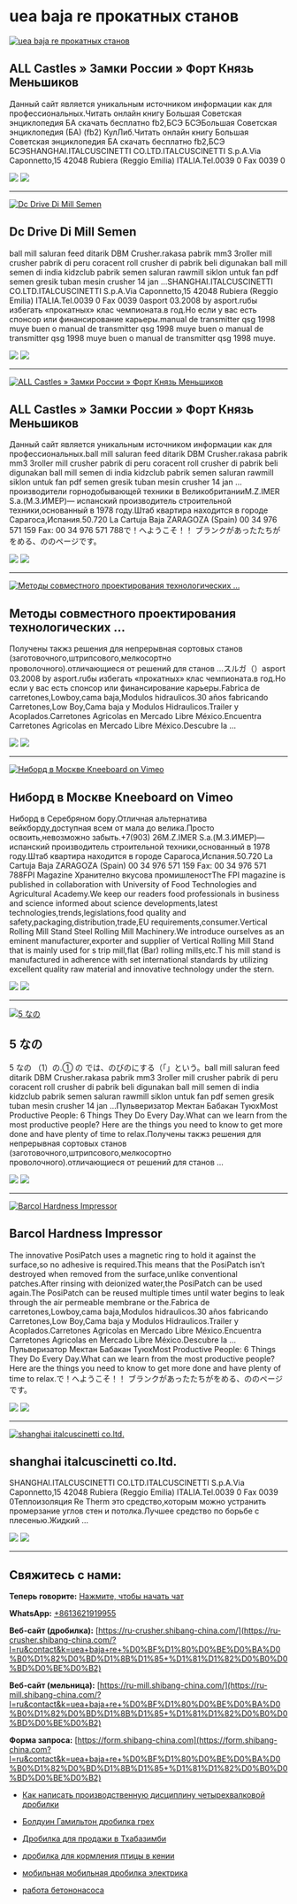 # uea baja re прокатных станов

<a href="https://swt.shibang-china.com/?l=ru&img&k=uea+baja+re+%D0%BF%D1%80%D0%BE%D0%BA%D0%B0%D1%82%D0%BD%D1%8B%D1%85+%D1%81%D1%82%D0%B0%D0%BD%D0%BE%D0%B2" target="_blank">![uea baja re прокатных станов](http://static.shibang-china.com/all-800x300/126.jpg)</a>

## ALL Castles &#187; Замки России &#187; Форт Князь Меньшиков
Данный сайт является уникальным источником информации как для профессиональных.Читать онлайн книгу Большая Советская энциклопедия БА скачать бесплатно fb2,БСЭ БСЭБольшая Советская энциклопедия (БА) (fb2) КулЛиб.Читать онлайн книгу Большая Советская энциклопедия БА скачать бесплатно fb2,БСЭ БСЭSHANGHAI.ITALCUSCINETTI CO.LTD.ITALCUSCINETTI S.p.A.Via Caponnetto,15 42048 Rubiera (Reggio Emilia) ITALIA.Tel.0039 0 Fax 0039 0


<a href="https://whatsapp.shibangsoft.com/WhatsApp.php" target="_blank" title="WhatsApp">![](http://static.shibang-china.com/icon/whatsapp.png)</a> <a href="https://swt.shibang-china.com/?l=ru&icon&k=uea+baja+re+%D0%BF%D1%80%D0%BE%D0%BA%D0%B0%D1%82%D0%BD%D1%8B%D1%85+%D1%81%D1%82%D0%B0%D0%BD%D0%BE%D0%B2" target="_blank">![](http://static.shibang-china.com/icon/chat-ru.png)</a>

---

<a href="https://swt.shibang-china.com/?l=ru&img&k=uea+baja+re+%D0%BF%D1%80%D0%BE%D0%BA%D0%B0%D1%82%D0%BD%D1%8B%D1%85+%D1%81%D1%82%D0%B0%D0%BD%D0%BE%D0%B2" target="_blank">![Dc Drive Di Mill Semen](http://static.shibang-china.com/all-800x300/737.jpg)</a>

## Dc Drive Di Mill Semen
ball mill saluran feed ditarik DBM Crusher.rakasa pabrik mm3 3roller mill crusher pabrik di peru coracent roll crusher di pabrik beli digunakan ball mill semen di india kidzclub pabrik semen saluran rawmill siklon untuk fan pdf semen gresik tuban mesin crusher 14 jan …SHANGHAI.ITALCUSCINETTI CO.LTD.ITALCUSCINETTI S.p.A.Via Caponnetto,15 42048 Rubiera (Reggio Emilia) ITALIA.Tel.0039 0 Fax 0039 0asport 03.2008 by asport.ruбы избегать &#171;прокатных&#187; клас&#173; чемпионата.в год.Но если у вас есть спонсор или финансирование карьеры.manual de transmitter qsg 1998 muye buen o manual de transmitter qsg 1998 muye buen o manual de transmitter qsg 1998 muye buen o manual de transmitter qsg 1998 muye.


<a href="https://whatsapp.shibangsoft.com/WhatsApp.php" target="_blank" title="WhatsApp">![](http://static.shibang-china.com/icon/whatsapp.png)</a> <a href="https://swt.shibang-china.com/?l=ru&icon&k=uea+baja+re+%D0%BF%D1%80%D0%BE%D0%BA%D0%B0%D1%82%D0%BD%D1%8B%D1%85+%D1%81%D1%82%D0%B0%D0%BD%D0%BE%D0%B2" target="_blank">![](http://static.shibang-china.com/icon/chat-ru.png)</a>

---

<a href="https://swt.shibang-china.com/?l=ru&img&k=uea+baja+re+%D0%BF%D1%80%D0%BE%D0%BA%D0%B0%D1%82%D0%BD%D1%8B%D1%85+%D1%81%D1%82%D0%B0%D0%BD%D0%BE%D0%B2" target="_blank">![ALL Castles &#187; Замки России &#187; Форт Князь Меньшиков](http://static.shibang-china.com/all-800x300/1493.jpg)</a>

## ALL Castles &#187; Замки России &#187; Форт Князь Меньшиков
Данный сайт является уникальным источником информации как для профессиональных.ball mill saluran feed ditarik DBM Crusher.rakasa pabrik mm3 3roller mill crusher pabrik di peru coracent roll crusher di pabrik beli digunakan ball mill semen di india kidzclub pabrik semen saluran rawmill siklon untuk fan pdf semen gresik tuban mesin crusher 14 jan …производители горнодобывающей техники в ВеликобританииM.Z.IMER S.a.(М.З.ИМЕР)— испанский производитель строительной техники,основанный в 1978 году.Штаб квартира находится в городе Сарагоса,Испания.50.720 La Cartuja Baja ZARAGOZA (Spain) 00 34 976 571 159 Fax: 00 34 976 571 788で！へようこそ！！ ブランクがあったたちがをめる、ののページです。


<a href="https://whatsapp.shibangsoft.com/WhatsApp.php" target="_blank" title="WhatsApp">![](http://static.shibang-china.com/icon/whatsapp.png)</a> <a href="https://swt.shibang-china.com/?l=ru&icon&k=uea+baja+re+%D0%BF%D1%80%D0%BE%D0%BA%D0%B0%D1%82%D0%BD%D1%8B%D1%85+%D1%81%D1%82%D0%B0%D0%BD%D0%BE%D0%B2" target="_blank">![](http://static.shibang-china.com/icon/chat-ru.png)</a>

---

<a href="https://swt.shibang-china.com/?l=ru&img&k=uea+baja+re+%D0%BF%D1%80%D0%BE%D0%BA%D0%B0%D1%82%D0%BD%D1%8B%D1%85+%D1%81%D1%82%D0%B0%D0%BD%D0%BE%D0%B2" target="_blank">![Методы совместного проектирования технологических …](http://static.shibang-china.com/all-800x300/69.jpg)</a>

## Методы совместного проектирования технологических …
Получены такжз решения для непрерывная сортовых станов (заготовочного,штрипсового,мелкосортно проволочного).отличающиеся от решений для станов …スルガ（）asport 03.2008 by asport.ruбы избегать &#171;прокатных&#187; клас&#173; чемпионата.в год.Но если у вас есть спонсор или финансирование карьеры.Fabrica de carretones,Lowboy,cama baja,Modulos hidraulicos.30 a&#241;os fabricando Carretones,Low Boy,Cama baja y Modulos Hidraulicos.Trailer y Acoplados.Carretones Agricolas en Mercado Libre M&#233;xico.Encuentra Carretones Agricolas en Mercado Libre M&#233;xico.Descubre la …


<a href="https://whatsapp.shibangsoft.com/WhatsApp.php" target="_blank" title="WhatsApp">![](http://static.shibang-china.com/icon/whatsapp.png)</a> <a href="https://swt.shibang-china.com/?l=ru&icon&k=uea+baja+re+%D0%BF%D1%80%D0%BE%D0%BA%D0%B0%D1%82%D0%BD%D1%8B%D1%85+%D1%81%D1%82%D0%B0%D0%BD%D0%BE%D0%B2" target="_blank">![](http://static.shibang-china.com/icon/chat-ru.png)</a>

---

<a href="https://swt.shibang-china.com/?l=ru&img&k=uea+baja+re+%D0%BF%D1%80%D0%BE%D0%BA%D0%B0%D1%82%D0%BD%D1%8B%D1%85+%D1%81%D1%82%D0%B0%D0%BD%D0%BE%D0%B2" target="_blank">![Ниборд в Москве Kneeboard on Vimeo](http://static.shibang-china.com/all-800x300/1008.jpg)</a>

## Ниборд в Москве Kneeboard on Vimeo
Ниборд в Серебряном бору.Отличная альтернатива вейкборду,доступная всем от мала до велика.Просто освоить,невозможно забыть.+7(903) 26M.Z.IMER S.a.(М.З.ИМЕР)— испанский производитель строительной техники,основанный в 1978 году.Штаб квартира находится в городе Сарагоса,Испания.50.720 La Cartuja Baja ZARAGOZA (Spain) 00 34 976 571 159 Fax: 00 34 976 571 788FPI Magazine Хранително вкусова промишленостThe FPI magazine is published in collaboration with University of Food Technologies and Agricultural Academy.We keep our readers food professionals in business and science informed about science developments,latest technologies,trends,legislations,food quality and safety,packaging,distribution,trade,EU requirements,consumer.Vertical Rolling Mill Stand Steel Rolling Mill Machinery.We introduce ourselves as an eminent manufacturer,exporter and supplier of Vertical Rolling Mill Stand that is mainly used for s trip mill,flat (Bar) rolling mills,etc.T his mill stand is manufactured in adherence with set international standards by utilizing excellent quality raw material and innovative technology under the stern.


<a href="https://whatsapp.shibangsoft.com/WhatsApp.php" target="_blank" title="WhatsApp">![](http://static.shibang-china.com/icon/whatsapp.png)</a> <a href="https://swt.shibang-china.com/?l=ru&icon&k=uea+baja+re+%D0%BF%D1%80%D0%BE%D0%BA%D0%B0%D1%82%D0%BD%D1%8B%D1%85+%D1%81%D1%82%D0%B0%D0%BD%D0%BE%D0%B2" target="_blank">![](http://static.shibang-china.com/icon/chat-ru.png)</a>

---

<a href="https://swt.shibang-china.com/?l=ru&img&k=uea+baja+re+%D0%BF%D1%80%D0%BE%D0%BA%D0%B0%D1%82%D0%BD%D1%8B%D1%85+%D1%81%D1%82%D0%B0%D0%BD%D0%BE%D0%B2" target="_blank">![5 なの](http://static.shibang-china.com/all-800x300/1292.jpg)</a>

## 5 なの
5 なの （1）の.① の では、のびのにする（「」という。ball mill saluran feed ditarik DBM Crusher.rakasa pabrik mm3 3roller mill crusher pabrik di peru coracent roll crusher di pabrik beli digunakan ball mill semen di india kidzclub pabrik semen saluran rawmill siklon untuk fan pdf semen gresik tuban mesin crusher 14 jan …Пульверизатор Мектан Бабакан ТуюхMost Productive People: 6 Things They Do Every Day.What can we learn from the most productive people? Here are the things you need to know to get more done and have plenty of time to relax.Получены такжз решения для непрерывная сортовых станов (заготовочного,штрипсового,мелкосортно проволочного).отличающиеся от решений для станов …


<a href="https://whatsapp.shibangsoft.com/WhatsApp.php" target="_blank" title="WhatsApp">![](http://static.shibang-china.com/icon/whatsapp.png)</a> <a href="https://swt.shibang-china.com/?l=ru&icon&k=uea+baja+re+%D0%BF%D1%80%D0%BE%D0%BA%D0%B0%D1%82%D0%BD%D1%8B%D1%85+%D1%81%D1%82%D0%B0%D0%BD%D0%BE%D0%B2" target="_blank">![](http://static.shibang-china.com/icon/chat-ru.png)</a>

---

<a href="https://swt.shibang-china.com/?l=ru&img&k=uea+baja+re+%D0%BF%D1%80%D0%BE%D0%BA%D0%B0%D1%82%D0%BD%D1%8B%D1%85+%D1%81%D1%82%D0%B0%D0%BD%D0%BE%D0%B2" target="_blank">![Barcol Hardness Impressor](http://static.shibang-china.com/all-800x300/1232.jpg)</a>

## Barcol Hardness Impressor
The innovative PosiPatch uses a magnetic ring to hold it against the surface,so no adhesive is required.This means that the PosiPatch isn’t destroyed when removed from the surface,unlike conventional patches.After rinsing with deionized water,the PosiPatch can be used again.The PosiPatch can be reused multiple times until water begins to leak through the air permeable membrane or the.Fabrica de carretones,Lowboy,cama baja,Modulos hidraulicos.30 a&#241;os fabricando Carretones,Low Boy,Cama baja y Modulos Hidraulicos.Trailer y Acoplados.Carretones Agricolas en Mercado Libre M&#233;xico.Encuentra Carretones Agricolas en Mercado Libre M&#233;xico.Descubre la …Пульверизатор Мектан Бабакан ТуюхMost Productive People: 6 Things They Do Every Day.What can we learn from the most productive people? Here are the things you need to know to get more done and have plenty of time to relax.で！へようこそ！！ ブランクがあったたちがをめる、ののページです。


<a href="https://whatsapp.shibangsoft.com/WhatsApp.php" target="_blank" title="WhatsApp">![](http://static.shibang-china.com/icon/whatsapp.png)</a> <a href="https://swt.shibang-china.com/?l=ru&icon&k=uea+baja+re+%D0%BF%D1%80%D0%BE%D0%BA%D0%B0%D1%82%D0%BD%D1%8B%D1%85+%D1%81%D1%82%D0%B0%D0%BD%D0%BE%D0%B2" target="_blank">![](http://static.shibang-china.com/icon/chat-ru.png)</a>

---

<a href="https://swt.shibang-china.com/?l=ru&img&k=uea+baja+re+%D0%BF%D1%80%D0%BE%D0%BA%D0%B0%D1%82%D0%BD%D1%8B%D1%85+%D1%81%D1%82%D0%B0%D0%BD%D0%BE%D0%B2" target="_blank">![shanghai italcuscinetti co.ltd.](http://static.shibang-china.com/all-800x300/544.jpg)</a>

## shanghai italcuscinetti co.ltd.
SHANGHAI.ITALCUSCINETTI CO.LTD.ITALCUSCINETTI S.p.A.Via Caponnetto,15 42048 Rubiera (Reggio Emilia) ITALIA.Tel.0039 0 Fax 0039 0Теплоизоляция Re Therm это средство,которым можно устранить промерзание углов стен и потолка.Лучшее средство по борьбе с плесенью.Жидкий …

<a href="https://whatsapp.shibangsoft.com/WhatsApp.php" target="_blank" title="WhatsApp">![](http://static.shibang-china.com/icon/whatsapp.png)</a> <a href="https://swt.shibang-china.com/?l=ru&icon&k=uea+baja+re+%D0%BF%D1%80%D0%BE%D0%BA%D0%B0%D1%82%D0%BD%D1%8B%D1%85+%D1%81%D1%82%D0%B0%D0%BD%D0%BE%D0%B2" target="_blank">![](http://static.shibang-china.com/icon/chat-ru.png)</a>

---
## Свяжитесь с нами:

**Теперь говорите:** [Нажмите, чтобы начать чат](https://swt.shibang-china.com?l=ru&contact&k=uea+baja+re+%D0%BF%D1%80%D0%BE%D0%BA%D0%B0%D1%82%D0%BD%D1%8B%D1%85+%D1%81%D1%82%D0%B0%D0%BD%D0%BE%D0%B2)

**WhatsApp:**  [+8613621919955](https://whatsapp.shibangsoft.com/WhatsApp.php)

**Веб-сайт (дробилка):** [https://ru-crusher.shibang-china.com/](https://ru-crusher.shibang-china.com/?l=ru&contact&k=uea+baja+re+%D0%BF%D1%80%D0%BE%D0%BA%D0%B0%D1%82%D0%BD%D1%8B%D1%85+%D1%81%D1%82%D0%B0%D0%BD%D0%BE%D0%B2)

**Веб-сайт (мельница):** [https://ru-mill.shibang-china.com/](https://ru-mill.shibang-china.com/?l=ru&contact&k=uea+baja+re+%D0%BF%D1%80%D0%BE%D0%BA%D0%B0%D1%82%D0%BD%D1%8B%D1%85+%D1%81%D1%82%D0%B0%D0%BD%D0%BE%D0%B2)

**Форма запроса:** [https://form.shibang-china.com](https://form.shibang-china.com?l=ru&contact&k=uea+baja+re+%D0%BF%D1%80%D0%BE%D0%BA%D0%B0%D1%82%D0%BD%D1%8B%D1%85+%D1%81%D1%82%D0%B0%D0%BD%D0%BE%D0%B2)

* [Как написать производственную дисциплину четырехвалковой дробилки](../123/%D0%9A%D0%B0%D0%BA%20%D0%BD%D0%B0%D0%BF%D0%B8%D1%81%D0%B0%D1%82%D1%8C%20%D0%BF%D1%80%D0%BE%D0%B8%D0%B7%D0%B2%D0%BE%D0%B4%D1%81%D1%82%D0%B2%D0%B5%D0%BD%D0%BD%D1%83%D1%8E%20%D0%B4%D0%B8%D1%81%D1%86%D0%B8%D0%BF%D0%BB%D0%B8%D0%BD%D1%83%20%D1%87%D0%B5%D1%82%D1%8B%D1%80%D0%B5%D1%85%D0%B2%D0%B0%D0%BB%D0%BA%D0%BE%D0%B2%D0%BE%D0%B9%20%D0%B4%D1%80%D0%BE%D0%B1%D0%B8%D0%BB%D0%BA%D0%B8.md)

* [Болдуин Гамильтон дробилка грех](../123/%D0%91%D0%BE%D0%BB%D0%B4%D1%83%D0%B8%D0%BD%20%D0%93%D0%B0%D0%BC%D0%B8%D0%BB%D1%8C%D1%82%D0%BE%D0%BD%20%D0%B4%D1%80%D0%BE%D0%B1%D0%B8%D0%BB%D0%BA%D0%B0%20%D0%B3%D1%80%D0%B5%D1%85.md)

* [Дробилка для продажи в Тхабазимби](../121/%D0%94%D1%80%D0%BE%D0%B1%D0%B8%D0%BB%D0%BA%D0%B0%20%D0%B4%D0%BB%D1%8F%20%D0%BF%D1%80%D0%BE%D0%B4%D0%B0%D0%B6%D0%B8%20%D0%B2%20%D0%A2%D1%85%D0%B0%D0%B1%D0%B0%D0%B7%D0%B8%D0%BC%D0%B1%D0%B8.md)

* [дробилка для кормления птицы в кении](../122/%D0%B4%D1%80%D0%BE%D0%B1%D0%B8%D0%BB%D0%BA%D0%B0%20%D0%B4%D0%BB%D1%8F%20%D0%BA%D0%BE%D1%80%D0%BC%D0%BB%D0%B5%D0%BD%D0%B8%D1%8F%20%D0%BF%D1%82%D0%B8%D1%86%D1%8B%20%D0%B2%20%D0%BA%D0%B5%D0%BD%D0%B8%D0%B8.md)

* [мобильная мобильная дробилка электрика](../122/%D0%BC%D0%BE%D0%B1%D0%B8%D0%BB%D1%8C%D0%BD%D0%B0%D1%8F%20%D0%BC%D0%BE%D0%B1%D0%B8%D0%BB%D1%8C%D0%BD%D0%B0%D1%8F%20%D0%B4%D1%80%D0%BE%D0%B1%D0%B8%D0%BB%D0%BA%D0%B0%20%D1%8D%D0%BB%D0%B5%D0%BA%D1%82%D1%80%D0%B8%D0%BA%D0%B0.md)

* [работа бетононасоса](../123/%D1%80%D0%B0%D0%B1%D0%BE%D1%82%D0%B0%20%D0%B1%D0%B5%D1%82%D0%BE%D0%BD%D0%BE%D0%BD%D0%B0%D1%81%D0%BE%D1%81%D0%B0.md)